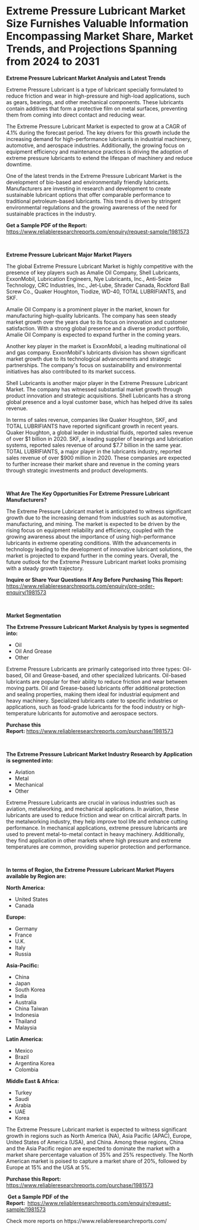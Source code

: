 <p><h1>Extreme Pressure Lubricant Market Size Furnishes Valuable Information Encompassing Market Share, Market Trends, and Projections Spanning from 2024 to 2031</h1></p><p><strong>Extreme Pressure Lubricant Market Analysis and Latest Trends</strong></p>
<p><p>Extreme Pressure Lubricant is a type of lubricant specially formulated to reduce friction and wear in high-pressure and high-load applications, such as gears, bearings, and other mechanical components. These lubricants contain additives that form a protective film on metal surfaces, preventing them from coming into direct contact and reducing wear.</p><p>The Extreme Pressure Lubricant Market is expected to grow at a CAGR of 4.1% during the forecast period. The key drivers for this growth include the increasing demand for high-performance lubricants in industrial machinery, automotive, and aerospace industries. Additionally, the growing focus on equipment efficiency and maintenance practices is driving the adoption of extreme pressure lubricants to extend the lifespan of machinery and reduce downtime.</p><p>One of the latest trends in the Extreme Pressure Lubricant Market is the development of bio-based and environmentally friendly lubricants. Manufacturers are investing in research and development to create sustainable lubricant options that offer comparable performance to traditional petroleum-based lubricants. This trend is driven by stringent environmental regulations and the growing awareness of the need for sustainable practices in the industry.</p></p>
<p><strong>Get a Sample PDF of the Report:&nbsp;</strong> <a href="https://www.reliableresearchreports.com/enquiry/request-sample/1981573">https://www.reliableresearchreports.com/enquiry/request-sample/1981573</a></p>
<p>&nbsp;</p>
<p><strong>Extreme Pressure Lubricant Major Market Players</strong></p>
<p><p>The global Extreme Pressure Lubricant Market is highly competitive with the presence of key players such as Amalie Oil Company, Shell Lubricants, ExxonMobil, Lubrication Engineers, Nye Lubricants, Inc., Anti-Seize Technology, CRC Industries, Inc., Jet-Lube, Shrader Canada, Rockford Ball Screw Co., Quaker Houghton, Tiodize, WD-40, TOTAL LUBRIFIANTS, and SKF.</p><p>Amalie Oil Company is a prominent player in the market, known for manufacturing high-quality lubricants. The company has seen steady market growth over the years due to its focus on innovation and customer satisfaction. With a strong global presence and a diverse product portfolio, Amalie Oil Company is expected to expand further in the coming years.</p><p>Another key player in the market is ExxonMobil, a leading multinational oil and gas company. ExxonMobil's lubricants division has shown significant market growth due to its technological advancements and strategic partnerships. The company's focus on sustainability and environmental initiatives has also contributed to its market success.</p><p>Shell Lubricants is another major player in the Extreme Pressure Lubricant Market. The company has witnessed substantial market growth through product innovation and strategic acquisitions. Shell Lubricants has a strong global presence and a loyal customer base, which has helped drive its sales revenue.</p><p>In terms of sales revenue, companies like Quaker Houghton, SKF, and TOTAL LUBRIFIANTS have reported significant growth in recent years. Quaker Houghton, a global leader in industrial fluids, reported sales revenue of over $1 billion in 2020. SKF, a leading supplier of bearings and lubrication systems, reported sales revenue of around $7.7 billion in the same year. TOTAL LUBRIFIANTS, a major player in the lubricants industry, reported sales revenue of over $900 million in 2020. These companies are expected to further increase their market share and revenue in the coming years through strategic investments and product developments.</p></p>
<p>&nbsp;</p>
<p><strong>What Are The Key Opportunities For Extreme Pressure Lubricant Manufacturers?</strong></p>
<p><p>The Extreme Pressure Lubricant market is anticipated to witness significant growth due to the increasing demand from industries such as automotive, manufacturing, and mining. The market is expected to be driven by the rising focus on equipment reliability and efficiency, coupled with the growing awareness about the importance of using high-performance lubricants in extreme operating conditions. With the advancements in technology leading to the development of innovative lubricant solutions, the market is projected to expand further in the coming years. Overall, the future outlook for the Extreme Pressure Lubricant market looks promising with a steady growth trajectory.</p></p>
<p><strong>Inquire or Share Your Questions If Any Before Purchasing This Report:</strong> <a href="https://www.reliableresearchreports.com/enquiry/pre-order-enquiry/1981573">https://www.reliableresearchreports.com/enquiry/pre-order-enquiry/1981573</a></p>
<p>&nbsp;</p>
<p><strong>Market Segmentation</strong></p>
<p><strong>The Extreme Pressure Lubricant Market Analysis by types is segmented into:</strong></p>
<p><ul><li>Oil</li><li>Oil And Grease</li><li>Other</li></ul></p>
<p><p>Extreme Pressure Lubricants are primarily categorised into three types: Oil-based, Oil and Grease-based, and other specialized lubricants. Oil-based lubricants are popular for their ability to reduce friction and wear between moving parts. Oil and Grease-based lubricants offer additional protection and sealing properties, making them ideal for industrial equipment and heavy machinery. Specialized lubricants cater to specific industries or applications, such as food-grade lubricants for the food industry or high-temperature lubricants for automotive and aerospace sectors.</p></p>
<p><strong>Purchase this Report:&nbsp;</strong><a href="https://www.reliableresearchreports.com/purchase/1981573">https://www.reliableresearchreports.com/purchase/1981573</a></p>
<p>&nbsp;</p>
<p><strong>The Extreme Pressure Lubricant Market Industry Research by Application is segmented into:</strong></p>
<p><ul><li>Aviation</li><li>Metal</li><li>Mechanical</li><li>Other</li></ul></p>
<p><p>Extreme Pressure Lubricants are crucial in various industries such as aviation, metalworking, and mechanical applications. In aviation, these lubricants are used to reduce friction and wear on critical aircraft parts. In the metalworking industry, they help improve tool life and enhance cutting performance. In mechanical applications, extreme pressure lubricants are used to prevent metal-to-metal contact in heavy machinery. Additionally, they find application in other markets where high pressure and extreme temperatures are common, providing superior protection and performance.</p></p>
<p>&nbsp;</p>
<p><strong>In terms of Region, the Extreme Pressure Lubricant Market Players available by Region are:</strong></p>
<p>
    <p> <strong> North America: </strong>
        <ul>
            <li>United States</li>
            <li>Canada</li>
        </ul>
        </p> 
    <p> <strong> Europe: </strong>
        <ul>
            <li>Germany</li>
            <li>France</li>
            <li>U.K.</li>
            <li>Italy</li>
            <li>Russia</li>
        </ul>
        </p> 
    <p> <strong> Asia-Pacific: </strong>
        <ul>
            <li>China</li>
            <li>Japan</li>
            <li>South Korea</li>
            <li>India</li>
            <li>Australia</li>
            <li>China Taiwan</li>
            <li>Indonesia</li>
            <li>Thailand</li>
            <li>Malaysia</li>
        </ul>
        </p> 
    <p> <strong> Latin America: </strong>
        <ul>
            <li>Mexico</li>
            <li>Brazil</li>
            <li>Argentina Korea</li>
            <li>Colombia</li>
        </ul>
        </p> 
    <p> <strong> Middle East & Africa: </strong>
        <ul>
            <li>Turkey</li>
            <li>Saudi</li>
            <li>Arabia</li>
            <li>UAE</li>
            <li>Korea</li>
        </ul>
    </p>
    </p>
<p><p>The Extreme Pressure Lubricant market is expected to witness significant growth in regions such as North America (NA), Asia Pacific (APAC), Europe, United States of America (USA), and China. Among these regions, China and the Asia Pacific region are expected to dominate the market with a market share percentage valuation of 35% and 25% respectively. The North American market is poised to capture a market share of 20%, followed by Europe at 15% and the USA at 5%.</p></p>
<p><strong>Purchase this Report: </strong><a href="https://www.reliableresearchreports.com/purchase/1981573">https://www.reliableresearchreports.com/purchase/1981573</a></p>
<p>&nbsp;<strong>Get a Sample PDF of the Report:&nbsp;&nbsp;</strong><a href="https://www.reliableresearchreports.com/enquiry/request-sample/1981573">https://www.reliableresearchreports.com/enquiry/request-sample/1981573</a></p>
<p><strong></strong></p>
<p>Check more reports on https://www.reliableresearchreports.com/</p>